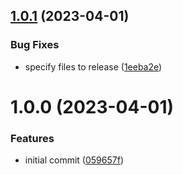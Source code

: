 ## [1.0.1](https://github.com/bloop-box/nfc-scanner-client-browser/compare/v1.0.0...v1.0.1) (2023-04-01)


### Bug Fixes

* specify files to release ([1eeba2e](https://github.com/bloop-box/nfc-scanner-client-browser/commit/1eeba2e1f5a41a69e2ad3c17ba699f16fb43decd))

# 1.0.0 (2023-04-01)


### Features

* initial commit ([059657f](https://github.com/bloop-box/nfc-scanner-client-browser/commit/059657f314bea46f66a81986ff164617e8c9242c))
